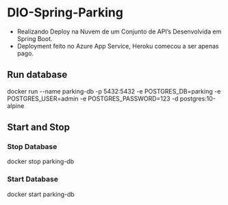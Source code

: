 # DIO-Spring-Parking
 - Realizando Deploy na Nuvem de um Conjunto de API’s Desenvolvida em Spring Boot.
 - Deployment feito no Azure App Service, Heroku comecou a ser apenas pago.

## Run database
docker run --name parking-db -p 5432:5432 -e POSTGRES_DB=parking -e POSTGRES_USER=admin -e POSTGRES_PASSWORD=123 -d postgres:10-alpine

## Start and Stop

### Stop Database
docker stop parking-db

### Start Database
docker start parking-db


